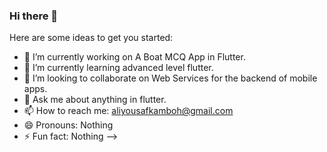 ### Hi there 👋

Here are some ideas to get you started:

- 🔭 I’m currently working on A Boat MCQ App in Flutter.
- 🌱 I’m currently learning advanced level flutter.
- 👯 I’m looking to collaborate on Web Services for the backend of mobile apps.
- 💬 Ask me about anything in flutter.
- 📫 How to reach me: aliyousafkamboh@gmail.com
- 😄 Pronouns: Nothing
- ⚡ Fun fact: Nothing
-->
